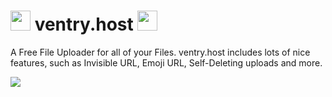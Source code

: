 # <img src="https://ventry.host/images/mhills.de.png" width="32px" height="auto"> ventry.host <img src="https://ventry.host/images/mhills.de.png" width="32px" height="auto">
A Free File Uploader for all of your Files. ventry.host includes lots of nice features, such as Invisible URL, Emoji URL, Self-Deleting uploads and more.

<img src="https://ventry.host/uploads/ventry-banner.png">
